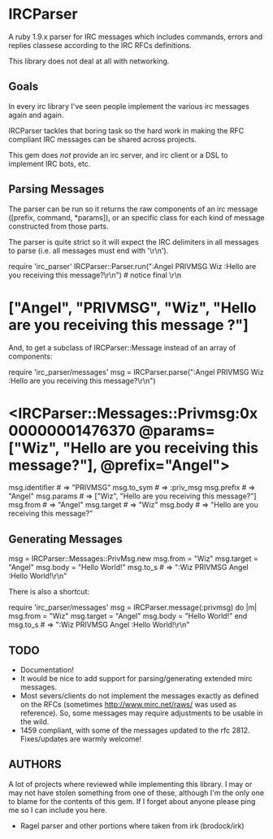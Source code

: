 # IRCParser

A ruby 1.9.x parser for IRC messages which includes commands, errors and
replies classese according to the IRC RFCs definitions.

This library does not deal at all with networking.

## Goals

In every irc library I've seen people implement the various irc messages
again and again.

IRCParser tackles that boring task so the hard work in making the RFC
compliant IRC messages can be shared across projects.

This gem does _not_ provide an irc server, and irc client or a DSL to
implement IRC bots, etc.

## Parsing Messages

The parser can be run so it returns the raw components of an irc message
([prefix, command, *params]), or an specific class for each kind of
message constructed from those parts.

The parser is quite strict so it will expect the IRC delimiters in all
messages to parse (i.e. all messages must end with '\r\n').

  require 'irc_parser'
  IRCParser::Parser.run(":Angel PRIVMSG Wiz :Hello are you receiving this message?\r\n") # notice final \r\n
  # ["Angel", "PRIVMSG", "Wiz", "Hello are you receiving this message ?"]

And, to get a subclass of IRCParser::Message instead of an array of components:

  require 'irc_parser/messages'
  msg = IRCParser.parse(":Angel PRIVMSG Wiz :Hello are you receiving this message?\r\n")
  # <IRCParser::Messages::Privmsg:0x00000001476370 @params=["Wiz", "Hello are you receiving this message?"], @prefix="Angel">

  msg.identifier # => "PRIVMSG"
  msg.to_sym     # => :priv_msg
  msg.prefix     # => "Angel"
  msg.params     # => ["Wiz", "Hello are you receiving this message?"]
  msg.from       # => "Angel"
  msg.target     # => "Wiz"
  msg.body       # => "Hello are you receiving this message?"

## Generating Messages

  msg = IRCParser::Messages::PrivMsg.new
  msg.from   = "Wiz"
  msg.target = "Angel"
  msg.body   = "Hello World!"
  msg.to_s   # => ":Wiz PRIVMSG Angel :Hello World!\r\n"

There is also a shortcut:

  require 'irc_parser/messages'
  msg = IRCParser.message(:privmsg) do |m|
    msg.from   = "Wiz"
    msg.target = "Angel"
    msg.body   = "Hello World!"
  end
  msg.to_s # => ":Wiz PRIVMSG Angel :Hello World!\r\n"

## TODO

* Documentation!
* It would be nice to add support for parsing/generating extended mirc
  messages.
* Most severs/clients do not implement the messages exactly as defined
  on the RFCs (sometimes http://www.mirc.net/raws/ was used as
  reference). So, some messages may require adjustments to be usable
  in the wild.
* 1459 compliant, with some of the messages updated to the rfc 2812.
  Fixes/updates are warmly welcome!

## AUTHORS

A lot of projects where reviewed while implementing this library.  I may
or may not have stolen something from one of these, although I'm the
only one to blame for the contents of this gem. If I forget about anyone
please ping me so I can include you here.

* Ragel parser and other portions where taken from irk (brodock/irk)
